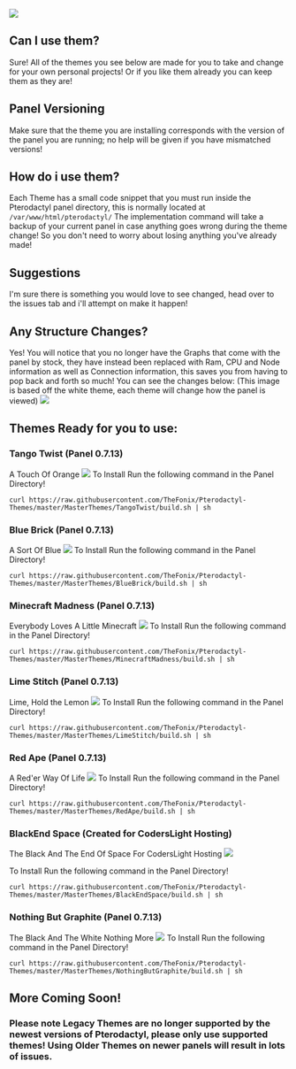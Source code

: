 ![](https://github.com/TheFonix/Pterodactyl-Themes/blob/master/pteroBanner.png?)

## Can I use them?
Sure! All of the themes you see below are made for you to take and change for your own personal projects! Or if you like them already you can keep them as they are!

## Panel Versioning
Make sure that the theme you are installing corresponds with the version of the panel you are running; no help will be given if you have mismatched versions!
## How do i use them?
Each Theme has a small code snippet that you must run inside the Pterodactyl panel directory, this is normally located at `/var/www/html/pterodactyl/` The implementation command will take a backup of your current panel in case anything goes wrong during the theme change! So you don't need to worry about losing anything you've already made!

## Suggestions
I'm sure there is something you would love to see changed, head over to the issues tab and i'll attempt on make it happen!

## Any Structure Changes?
Yes! You will notice that you no longer have the Graphs that come with the panel by stock, they have instead been replaced with Ram, CPU and Node information as well as Connection information, this saves you from having to pop back and forth so much! You can see the changes below: (This image is based off the white theme, each theme will change how the panel is viewed)
![](https://i.fonix.online/Alarmed_Sablefish.png)

## Themes Ready for you to use:

### Tango Twist (Panel 0.7.13)
A Touch Of Orange
![](https://github.com/TheFonix/Pterodactyl-Themes/blob/master/MasterThemes/TangoTwist/ss/TangoTwist.png?)
To Install Run the following command in the Panel Directory!
```
curl https://raw.githubusercontent.com/TheFonix/Pterodactyl-Themes/master/MasterThemes/TangoTwist/build.sh | sh
```

### Blue Brick (Panel 0.7.13)
A Sort Of Blue
![](https://github.com/TheFonix/Pterodactyl-Themes/blob/master/MasterThemes/BlueBrick/ss/BlueBrick.png?)
To Install Run the following command in the Panel Directory!
```
curl https://raw.githubusercontent.com/TheFonix/Pterodactyl-Themes/master/MasterThemes/BlueBrick/build.sh | sh
```

### Minecraft Madness (Panel 0.7.13)
Everybody Loves A Little Minecraft
![](https://github.com/TheFonix/Pterodactyl-Themes/blob/master/MasterThemes/MinecraftMadness/ss/MinecraftMadness.png?)
To Install Run the following command in the Panel Directory!
```
curl https://raw.githubusercontent.com/TheFonix/Pterodactyl-Themes/master/MasterThemes/MinecraftMadness/build.sh | sh
```


### Lime Stitch (Panel 0.7.13)
Lime, Hold the Lemon
![](https://github.com/TheFonix/Pterodactyl-Themes/blob/master/MasterThemes/LimeStitch/ss/LimeStitch.png?)
To Install Run the following command in the Panel Directory!
```
curl https://raw.githubusercontent.com/TheFonix/Pterodactyl-Themes/master/MasterThemes/LimeStitch/build.sh | sh
```


### Red Ape (Panel 0.7.13)
A Red'er Way Of Life
![](https://github.com/TheFonix/Pterodactyl-Themes/blob/master/MasterThemes/RedApe/ss/Red_Ape.png?)
To Install Run the following command in the Panel Directory!
```
curl https://raw.githubusercontent.com/TheFonix/Pterodactyl-Themes/master/MasterThemes/RedApe/build.sh | sh
```


### BlackEnd Space (Created for CodersLight Hosting)
The Black And The End Of Space For CodersLight Hosting
![](https://github.com/TheFonix/Pterodactyl-Themes/blob/master/MasterThemes/BlackEndSpace/SS/BlackendSpace.png?)

To Install Run the following command in the Panel Directory!
```
curl https://raw.githubusercontent.com/TheFonix/Pterodactyl-Themes/master/MasterThemes/BlackEndSpace/build.sh | sh
```


### Nothing But Graphite (Panel 0.7.13)
The Black And The White Nothing More
![](https://github.com/TheFonix/Pterodactyl-Themes/blob/master/MasterThemes/NothingButGraphite/SS/NothingButGraphite.png?)
To Install Run the following command in the Panel Directory!
```
curl https://raw.githubusercontent.com/TheFonix/Pterodactyl-Themes/master/MasterThemes/NothingButGraphite/build.sh | sh
```
## More Coming Soon!

### Please note Legacy Themes are no longer supported by the newest versions of Pterodactyl, please only use supported themes! Using Older Themes on newer panels will result in lots of issues.

